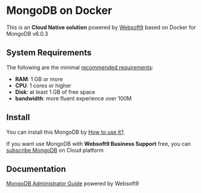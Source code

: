 # MongoDB on Docker  

This is an **Cloud Native solution** powered by [Websoft9](https://www.websoft9.com) based on Docker for MongoDB v6.0.3

## System Requirements

The following are the minimal [recommended requirements](https://github.com/mongodb/docker#recommended-system-requirements):

* **RAM**: 1 GB or more
* **CPU**: 1 cores or higher
* **Disk**: at least 1 GB of free space
* **bandwidth**: more fluent experience over 100M  

## Install

You can install this MongoDB by [How to use it?](https://github.com/Websoft9/docker-library#how-to-use-it).   

If you want use MongoDB with **Websoft9 Business Support** free, you can [subscribe MongoDB](https://www.websoft9.com/apps) on Cloud platform

## Documentation

[MongoDB Administrator Guide](https://support.websoft9.com/docs/mongodb) powered by Websoft9
